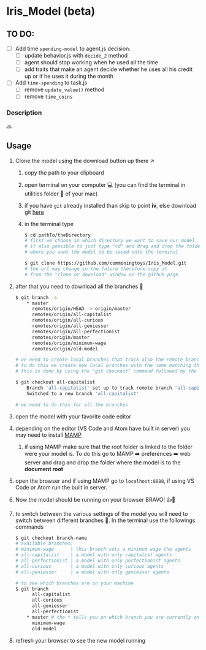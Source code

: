 # Iris_Model (beta)

## TO DO:
* [ ] Add time `spending-model` to agent.js decision:
  * [ ] update behavior.js with `decide_2` method
  * [ ] agent should stop working when he used all the time
  * [ ] add traits that make an agent decide whether he uses all his credit up or if he uses it during the month
* [ ] Add `time-spending` to task.js
  * [ ] remove `update_value()` method
  * [ ] remove `time_coins`

### Description

🔜

## Usage

1. Clone the model using the download button up there ↗️

   1. copy the path to your clipboard

   2. open terminal on your computer 💻 (you can find the terminal in utilities folder 📁 of your mac)

   3. if you have `git` already installed than skip to point __iv__, else download git [here](https://git-scm.com/download/mac)

   4. in the terminal type

      ```bash
      $ cd pathTo/theDirectory
      # first we choose in which directory we want to save our model
      # it also possible to just type "cd" and drag and drop the folder
      # where you want the model to be saved onto the terminal
      
      $ git clone https://github.com/commoningtoys/Iris_Model.git
      # the url may change in the future therefore copy it
      # from the "clone or download" window on the github page
      ```

2. after that you need to download all the branches 🎋

   ```bash
   $ git branch -a
       * master
         remotes/origin/HEAD -> origin/master
         remotes/origin/all-capitalist
         remotes/origin/all-curious
         remotes/origin/all-geniesser
         remotes/origin/all-perfectionist
         remotes/origin/master
         remotes/origin/minimum-wage
         remotes/origin/old-model
   
   # we need to create local branches that track also the remote branches
   # to do this we create new local branches with the name matching the remote branches
   # this is done by using the "git checkout" command followed by the branch name
   
   $ git checkout all-capitalist
       Branch 'all-capitalist' set up to track remote branch 'all-capitalist' from 'origin'.
       Switched to a new branch 'all-capitalist'
   
   # we need to do this for all the branches
   ```

3. open the model with your favorite code editor

4. depending on the editor (VS Code and Atom have built in server) you may need to install [MAMP](https://www.mamp.info/en/downloads/#mac)

   1. if using MAMP make sure that the root folder is linked to the folder were your model is. To do this go to MAMP ➡️ preferences ➡️ web server and drag and drop the folder where the model is to the __document root__

5. open the browser  and if using MAMP go to `localhost:8888`, if using VS Code or Atom run the built in server. 

6. Now the model should be running  on your browser BRAVO! 👍👏 

7. to switch between the various settings of the model you will need to switch between different branches 🎋. In the terminal use the followings commands

   ```bash
   $ git checkout branch-name
   # available branches:
   # minimum-wage      | this branch sets a minimum wage the agents
   # all-capitalist    | a model with only capitalist agents
   # all-perfectionist | a model with only perfectionist agents
   # all-curious       | a model with only curious agents
   # all-geniesser     | a model with only geniesser agents
   
   # to see which branches are on your machine
   $ git branch
         all-capitalist
         all-curious
         all-geniesser
         all-perfectionist
       * master # the * tells you on which branch you are currently on
         minimum-wage
         old-model
   ```

8. refresh your browser to see the new model running
